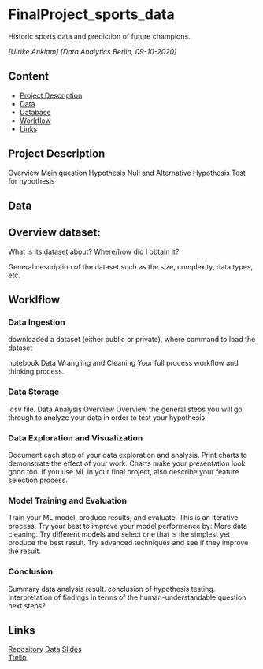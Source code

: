 # FinalProject_sports_data
Historic sports data and prediction of future champions.  

*[Ulrike Anklam]*
*[Data Analytics Berlin, 09-10-2020]*


## Content
- [Project Description](#project-description)
- [Data](#data)
- [Database](#database)
- [Workflow](#workflow)
- [Links](#links)


## Project Description

Overview
Main question
Hypothesis
Null and Alternative Hypothesis
Test for hypothesis

## Data

## Overview dataset:

What is its dataset about?
Where/how did I obtain it?

General description of the dataset such as the size, complexity, data types, etc.

## Worklflow

### Data Ingestion
downloaded a dataset (either public or private), where 
command to load the dataset

notebook Data Wrangling and Cleaning
Your full process 
workflow and thinking process.

### Data Storage

.csv file.
Data Analysis
Overview
Overview the general steps you will go through to analyze your data in order to test your hypothesis.

### Data Exploration and Visualization
Document each step of your data exploration and analysis.
Print charts to demonstrate the effect of your work. Charts make your presentation look good too.
If you use ML in your final project, also describe your feature selection process.

### Model Training and Evaluation
Train your ML model, produce results, and evaluate.
This is an iterative process. Try your best to improve your model performance by:
More data cleaning.
Try different models and select one that is the simplest yet produce the best result.
Try advanced techniques and see if they improve the result.

### Conclusion
Summary data analysis result.
conclusion of hypothesis testing.
Interpretation of findings in terms of the human-understandable question
next steps?

## Links
[Repository](https://github.com/Ulli-H/FinalProject_sports_data)
[Data](https://) 
[Slides](https://)  
[Trello](https://trello.com/b/d1QbNqiy/final-project-nfl-data) 
